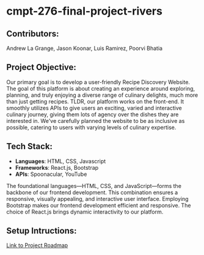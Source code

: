 # cmpt-276-final-project-rivers
## Contributors: 
Andrew La Grange, Jason Koonar, Luis Ramirez, Poorvi Bhatia

## Project Objective:
Our primary goal is to develop a user-friendly Recipe Discovery Website. The goal of this platform is about creating an experience around exploring, planning, and truly enjoying a diverse range of culinary delights, much more than just getting recipes. TLDR, our platform works on the front-end. It smoothly utilizes APIs to give users an exciting, varied and interactive culinary journey, giving them lots of agency over the dishes they are interested in. We've carefully planned the website to be as inclusive as possible, catering to users with varying levels of culinary expertise.

## Tech Stack:
- **Languages**: HTML, CSS, Javascript
- **Frameworks**: React.js, Bootstrap
- **APIs**: Spoonacular, YouTube

The foundational languages—HTML, CSS, and JavaScript—forms the backbone of our frontend development. This combination ensures a responsive, visually appealing, and interactive user interface. Employing Bootstrap makes our frontend development efficient and responsive. The choice of React.js brings dynamic interactivity to our platform.

## Setup Intructions: 

[Link to Project Roadmap](https://github.com/users/ala284/projects/1/views/1)
